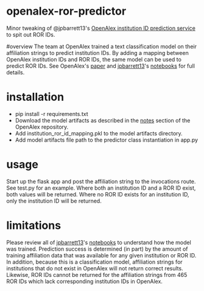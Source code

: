 # openalex-ror-predictor
Minor tweaking of @jpbarrett13's [OpenAlex institution ID prediction service](https://github.com/ourresearch/openalex-institution-parsing/tree/main/V1/003_Deploy/model_to_api) to spit out ROR IDs.

#overview
The team at OpenAlex trained a text classification model on their affiliation strings to predict institution IDs. By adding a mapping between OpenAlex institution IDs and ROR IDs, the same model can be used to predict ROR IDs. See OpenAlex's [paper](https://docs.google.com/document/d/1ppbKRVtyneWc7Hjpo8TOm57YLGx1C2Oo/) and [jpbarrett13](https://github.com/jpbarrett13)'s [notebooks](https://github.com/ourresearch/openalex-institution-parsing/tree/main/V1) for full details.

# installation
* pip install -r requirements.txt
* Download the model artifacts as described in the [notes](https://github.com/ourresearch/openalex-institution-parsing/tree/main/V1) section of the OpenAlex repository.
* Add institution_ror_id_mapping.pkl to the model artifacts directory.
* Add model artifacts file path to the predictor class instantiation in app.py

# usage
Start up the flask app and post the affiliation string to the invocations route. See test.py for an example. Where both an institution ID and a ROR ID exist, both values will be returned. Where no ROR ID exists for an institution ID, only the institution ID will be returned.

# limitations
Please review all of [jpbarrett13](https://github.com/jpbarrett13)'s [notebooks](https://github.com/ourresearch/openalex-institution-parsing/tree/main/V1) to understand how the model was trained. Prediction success is determined (in part) by the amount of training affiliation data that was available for any given institution or ROR ID. In addition, because this is a classification model, affiliation strings for institutions that do not exist in OpenAlex will not return correct results. Likewise, ROR IDs cannot be returned for the affiliation strings from 465 ROR IDs which lack corresponding institution IDs in OpenAlex. 

